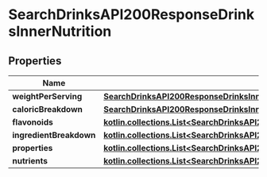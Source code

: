 
# SearchDrinksAPI200ResponseDrinksInnerNutrition

## Properties
| Name | Type | Description | Notes |
| ------------ | ------------- | ------------- | ------------- |
| **weightPerServing** | [**SearchDrinksAPI200ResponseDrinksInnerNutritionWeightPerServing**](SearchDrinksAPI200ResponseDrinksInnerNutritionWeightPerServing.md) |  |  [optional] |
| **caloricBreakdown** | [**SearchDrinksAPI200ResponseDrinksInnerNutritionCaloricBreakdown**](SearchDrinksAPI200ResponseDrinksInnerNutritionCaloricBreakdown.md) |  |  [optional] |
| **flavonoids** | [**kotlin.collections.List&lt;SearchDrinksAPI200ResponseDrinksInnerNutritionFlavonoidsInner&gt;**](SearchDrinksAPI200ResponseDrinksInnerNutritionFlavonoidsInner.md) |  |  [optional] |
| **ingredientBreakdown** | [**kotlin.collections.List&lt;SearchDrinksAPI200ResponseDrinksInnerNutritionIngredientBreakdownInner&gt;**](SearchDrinksAPI200ResponseDrinksInnerNutritionIngredientBreakdownInner.md) |  |  [optional] |
| **properties** | [**kotlin.collections.List&lt;SearchDrinksAPI200ResponseDrinksInnerNutritionFlavonoidsInner&gt;**](SearchDrinksAPI200ResponseDrinksInnerNutritionFlavonoidsInner.md) |  |  [optional] |
| **nutrients** | [**kotlin.collections.List&lt;SearchDrinksAPI200ResponseDrinksInnerNutritionNutrientsInner&gt;**](SearchDrinksAPI200ResponseDrinksInnerNutritionNutrientsInner.md) |  |  [optional] |



